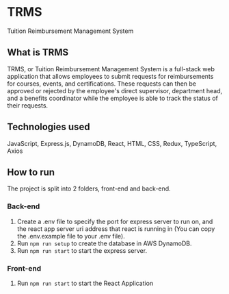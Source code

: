 # TRMS
Tuition Reimbursement Management System

## What is TRMS
TRMS, or Tuition Reimbursement Management System is a full-stack web application that allows employees to submit requests for reimbursements for courses, events, and certifications. These requests can then be approved or rejected by the employee's direct supervisor, department head, and a benefits coordinator while the employee is able to track the status of their requests.

## Technologies used
JavaScript, Express.js, DynamoDB, React, HTML, CSS, Redux, TypeScript, Axios

## How to run
The project is split into 2 folders, front-end and back-end.
### Back-end
1. Create a .env file to specify the port for express server to run on, and the react app server uri address that react is running in (You can copy the .env.example file to your .env file).
2. Run `npm run setup` to create the database in AWS DynamoDB.
3. Run `npm run start` to start the express server.

### Front-end
1. Run `npm run start` to start the React Application 

